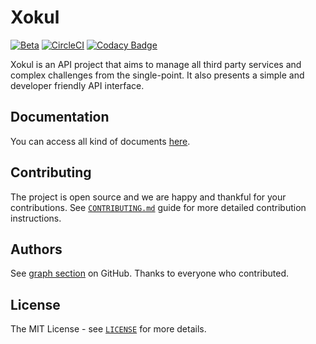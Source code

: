 Xokul
=====

[![Beta](https://assets.omu.sh/badge/beta.svg)](https://baum.omu.edu.tr "BAUM
Beta")
[![CircleCI](https://circleci.com/gh/omu/xokul/tree/master.svg?style=svg&circle-token=35d56d8f2a30dabd31232fa0426841724b2e5789)](https://circleci.com/gh/omu/xokul/tree/master)
[![Codacy Badge](https://api.codacy.com/project/badge/Grade/603a4334a88c4b0bb1e042e101d8ea55)](https://www.codacy.com?utm_source=github.com&amp;utm_medium=referral&amp;utm_content=omu/xokul&amp;utm_campaign=Badge_Grade)

Xokul is an API project that aims to manage all third party services and complex
challenges from the single-point. It also presents a simple and developer
friendly API interface.

Documentation
-------------

You can access all kind of documents [here](doc).

Contributing
-------------

The project is open source and we are happy and thankful for your contributions.
See
[`CONTRIBUTING.md`](https://github.com/omu/xokul/blob/master/CONTRIBUTING.md)
guide for more detailed contribution instructions.

Authors
-------

See [graph section](https://github.com/omu/xokul/graphs/contributors) on GitHub.
Thanks to everyone who contributed.

License
-------

The MIT License - see
[`LICENSE`](https://github.com/omu/xokul/blob/master/LICENSE) for more details.
